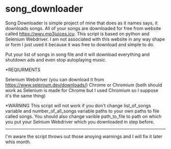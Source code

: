 # song_downloader

Song Downloader is simple project of mine that does as it names says, it downloads songs.
All of your songs are downloaded for free from website called https://wwv.mp3juices.icu. This script is based on python and Selenium Webdriver.
I am not associated with this website in any way shape or form I just used it because it was free to download and simple to do.

Put your list of songs in song file and it will download everything and shutdown ads and even stop autoplaying music.


*REQIURMENTS

Selenium Webdriver (you can download it from https://www.selenium.dev/downloads/)
Chrome or Chromium (both should work as Selenium is made for Chrome but I used Chromium so I suppose it's the same thing)

*WARNING 
This script will not work if you don't change list_of_songs variable and number_of_all_songs variable paths to your own paths to file called songs.
You should also change varible path_to_file to path on which you put your Selnium Webdriver which you downloaded in step before.

___________________________________________________

I'm aware the script throws out those anoying warnings and I will fix it later whis month.
